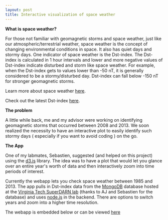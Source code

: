 ```yaml
---
layout: post
title: Interactive visualization of space weather
---
```


<strong> What is space weather? </strong>

For those not familiar with geomagnetic storms and space weather, just like our atmospheric/terrestrial weather, space weather is the concept of changing environmental conditions in space. It also has quiet days and stormy days. One indicator of space weather is the Dst-index. The Dst-index is calculated in 1 hour intervals and lower and more negative values of Dst-index indicate disturbed and storm like space weather. For example, when the Dst-index gets to values lower than -50 nT, it is generally considered to be a stormy/disturbed day. Dst-index can fall below -150 nT for stronger geomagnetic storms.

Learn more about space weather [here](http://soho.nascom.nasa.gov/spaceweather/).

Check out the latest Dst-index [here](http://wdc.kugi.kyoto-u.ac.jp/dst_realtime/presentmonth/index.html).

<strong> The problem </strong>

A little while back, me and my advisor were working on identifying geomagnetic storms that occurred between 2008 and 2013. We soon realized the necessity to have an interactive plot to easily identify such stormy days ( especially if you want to avoid coding ) on the go.

<strong> The App </strong>

One of my labmates, Sebastien, suggested (and helped on this project) using the [d3.js](http://d3js.org/) library. The idea was to have a plot that would let you glance over an entire year's worth of data and then interactively zoom into time periods of interest. 

Currently the webapp lets you check space weather between 1985 and 2013. The app pulls in Dst-index data from the [MongoDB](http://www.mongodb.org/) database hosted at the [Virginia Tech SuperDARN lab](http://vt.superdarn.org/tiki-index.php) (thanks to AJ and Sebastien for the database) and uses [node.js](http://nodejs.org/) in the backend. There are options to switch years and zoom into a higher time resolution.

The webapp is embedded below or can be viewed [here](http://d3spaceweather.herokuapp.com/)



